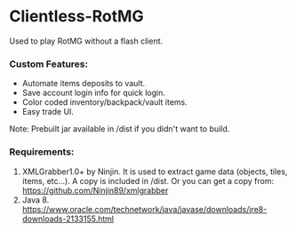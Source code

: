 # Clientless-RotMG

Used to play RotMG without a flash client.

### Custom Features:
- Automate items deposits to vault.
- Save account login info for quick login.
- Color coded inventory/backpack/vault items.
- Easy trade UI.


Note: Prebuilt jar available in /dist if you didn't want to build. 

### Requirements:
1) XMLGrabber1.0+ by Ninjin. It is used to extract game data (objects, tiles, items, etc...). A copy is included in /dist. Or you can get    a copy from: https://github.com/Ninjin89/xmlgrabber
2) Java 8. https://www.oracle.com/technetwork/java/javase/downloads/jre8-downloads-2133155.html
